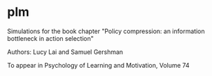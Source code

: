 # plm

Simulations for the book chapter "Policy compression: an information bottleneck in action selection"

Authors: Lucy Lai and Samuel Gershman

To appear in Psychology of Learning and Motivation, Volume 74
